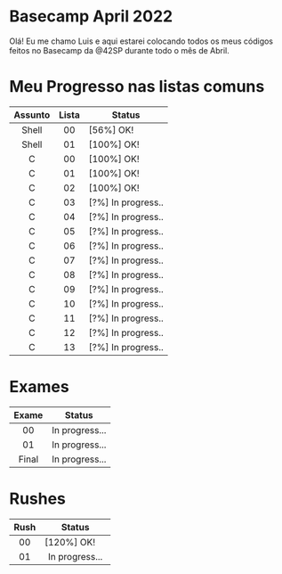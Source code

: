 # Basecamp April 2022

Olá! Eu me chamo Luis e aqui estarei colocando todos os meus códigos feitos no Basecamp da @42SP durante todo o mês de Abril.

# Meu Progresso nas listas comuns

| Assunto | Lista | Status                                                                                                                                    |
| :-----: | :---: | ----------------------------------------------------------------------------------------------------------------------------------------- |
|  Shell  |  00   | [56%] OK! <img src="https://imagepng.org/wp-content/uploads/2019/12/check-icone-1-scaled.png" width=15 height=15 align-items="center" />  |
|  Shell  |  01   | [100%] OK! <img src="https://imagepng.org/wp-content/uploads/2019/12/check-icone-1-scaled.png" width=15 height=15 align-items="center" /> |
|    C    |  00   | [100%] OK! <img src="https://imagepng.org/wp-content/uploads/2019/12/check-icone-1-scaled.png" width=15 height=15 align-items="center" /> |
|    C    |  01   | [100%] OK! <img src="https://imagepng.org/wp-content/uploads/2019/12/check-icone-1-scaled.png" width=15 height=15 align-items="center" /> |
|    C    |  02   | [100%] OK! <img src="https://imagepng.org/wp-content/uploads/2019/12/check-icone-1-scaled.png" width=15 height=15 align-items="center" /> |
|    C    |  03   | [?%] In progress..                                                                                                                        |
|    C    |  04   | [?%] In progress..                                                                                                                        |
|    C    |  05   | [?%] In progress..                                                                                                                        |
|    C    |  06   | [?%] In progress..                                                                                                                        |
|    C    |  07   | [?%] In progress..                                                                                                                        |
|    C    |  08   | [?%] In progress..                                                                                                                        |
|    C    |  09   | [?%] In progress..                                                                                                                        |
|    C    |  10   | [?%] In progress..                                                                                                                        |
|    C    |  11   | [?%] In progress..                                                                                                                        |
|    C    |  12   | [?%] In progress..                                                                                                                        |
|    C    |  13   | [?%] In progress..                                                                                                                        |

# Exames

| Exame |     Status     |
| :---: | :------------: |
|  00   | In progress... |
|  01   | In progress... |
| Final | In progress... |

# Rushes

| Rush |                                                                  Status                                                                   |
| :--: | :---------------------------------------------------------------------------------------------------------------------------------------: |
|  00  | [120%] OK! <img src="https://imagepng.org/wp-content/uploads/2019/12/check-icone-1-scaled.png" width=15 height=15 align-items="center" /> |
|  01  |                                                              In progress...                                                               |
